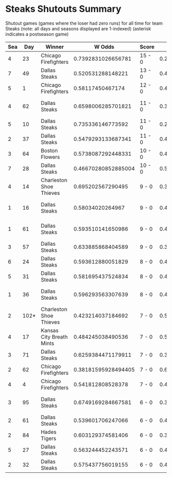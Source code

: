 # Steaks Shutouts Summary



Shutout games (games where the loser had zero runs) for all time for team Steaks (note: all days and seasons displayed are 1-indexed) (asterisk indicates a postseason game)


| Sea | Day | Winner | W Odds | Score | L Odds | Loser | 
| ------ |------ |------ |------ |------ |------ |------ |
| 4 | 23 | Chicago Firefighters | 0.7392831026656781 | 15 - 0 | 0.260716897334321 | Dallas Steaks | 
| 7 | 49 | Dallas Steaks | 0.520531288148221 | 13 - 0 | 0.47946871185177803 | Hades Tigers | 
| 5 | 1 | Chicago Firefighters | 0.58117450467174 | 12 - 0 | 0.418825495328259 | Dallas Steaks | 
| 4 | 62 | Dallas Steaks | 0.6598006285701821 | 11 - 0 | 0.34019937142981704 | Charleston Shoe Thieves | 
| 5 | 10 | Dallas Steaks | 0.735336146773592 | 11 - 0 | 0.264663853226407 | Unlimited Tacos | 
| 2 | 37 | Dallas Steaks | 0.5479293133687341 | 11 - 0 | 0.45207068663126504 | Boston Flowers | 
| 3 | 64 | Boston Flowers | 0.5738087292448331 | 10 - 0 | 0.42619127075516605 | Dallas Steaks | 
| 7 | 28 | Dallas Steaks | 0.46670280852885004 | 10 - 0 | 0.5332971914711491 | Philly Pies | 
| 4 | 14 | Charleston Shoe Thieves | 0.695202567290495 | 9 - 0 | 0.30479743270950405 | Dallas Steaks | 
| 1 | 16 | Dallas Steaks | 0.58034020264967 | 9 - 0 | 0.41965979735032904 | Los Angeles Tacos | 
| 1 | 61 | Dallas Steaks | 0.593510141650986 | 9 - 0 | 0.406489858349013 | San Francisco Lovers | 
| 3 | 57 | Dallas Steaks | 0.633885868404589 | 9 - 0 | 0.36611413159541 | Chicago Firefighters | 
| 6 | 24 | Dallas Steaks | 0.593612880051829 | 8 - 0 | 0.40638711994817 | Hawaii Fridays | 
| 5 | 31 | Dallas Steaks | 0.581695437524834 | 8 - 0 | 0.418304562475165 | Unlimited Tacos | 
| 1 | 36 | Dallas Steaks | 0.596293563307639 | 8 - 0 | 0.40370643669236 | Los Angeles Tacos | 
| 2 | 102* | Charleston Shoe Thieves | 0.423214037184692 | 7 - 0 | 0.576785962815307 | Dallas Steaks | 
| 4 | 17 | Kansas City Breath Mints | 0.484245038490536 | 7 - 0 | 0.5157549615094631 | Dallas Steaks | 
| 3 | 71 | Dallas Steaks | 0.6259384471179911 | 7 - 0 | 0.37406155288200804 | Seattle Garages | 
| 2 | 62 | Chicago Firefighters | 0.38181595928494405 | 7 - 0 | 0.6181840407150551 | Dallas Steaks | 
| 4 | 4 | Chicago Firefighters | 0.541812808528378 | 7 - 0 | 0.458187191471621 | Dallas Steaks | 
| 3 | 95 | Dallas Steaks | 0.6749169284667581 | 6 - 0 | 0.325083071533241 | Los Angeles Tacos | 
| 2 | 61 | Dallas Steaks | 0.539601706247066 | 6 - 0 | 0.46039829375293306 | Chicago Firefighters | 
| 2 | 84 | Hades Tigers | 0.603129374581406 | 6 - 0 | 0.396870625418593 | Dallas Steaks | 
| 5 | 27 | Dallas Steaks | 0.563244452243571 | 6 - 0 | 0.43675554775642905 | Yellowstone Magic | 
| 2 | 32 | Dallas Steaks | 0.575437756019155 | 6 - 0 | 0.424562243980844 | Hawaii Fridays | 


